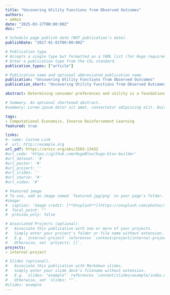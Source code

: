 ```yaml
---
title: "Uncovering Utility Functions from Observed Outcomes"
authors:
- admin
date: "2025-03-17T00:00:00Z"
doi: ""

# Schedule page publish date (NOT publication's date).
publishDate: "2017-01-01T00:00:00Z"

# Publication type.
# Accepts a single type but formatted as a YAML list (for Hugo requirements).
# Enter a publication type from the CSL standard.
publication_types: ["article"]

# Publication name and optional abbreviated publication name.
publication: "Uncovering Utility Functions from Observed Outcomes"
publication_short: "Uncovering Utility Functions from Observed Outcomes"

abstract: Determining consumer preferences and utility is a foundational challenge in economics. They are central in determining consumer behaviour through the utility-maximising consumer decision-making process. However, preferences and utilities are not observable and may not even be known to the individual making the choice; only the outcome is observed in the form of demand. Without the ability to observe the decision-making mechanism, demand estimation becomes a challenging task and current methods fall short due to lack of scalability or ability to identify causal effects. Estimating these effects is critical when considering changes in policy, such as pricing, the impact of taxes and subsidies, and the effect of a tariff. To address the shortcomings of existing methods, we combine revealed preference theory and inverse reinforcement learning to present a novel algorithm, Preference Extraction and Reward Learning (PEARL) which, to the best of our knowledge, is the only algorithm that can uncover a representation of the utility function that best rationalises observed consumer choice data given a specified functional form. We introduce a flexible utility function, the Input-Concave Neural Network which captures complex relationships across goods, including cross-price elasticities. Results show PEARL outperforms the benchmark on both noise-free and noisy synthetic data.

# Summary. An optional shortened abstract.
#summary: Lorem ipsum dolor sit amet, consectetur adipiscing elit. Duis posuere tellus ac convallis placerat. Proin tincidunt magna sed ex sollicitudin condimentum.

tags:
- Computational Economics, Inverse Reinforcement Learning
featured: true

links:
#- name: Custom Link
#  url: http://example.org
url_pdf: https://arxiv.org/abs/2503.13432
#url_code: 'https://github.com/HugoBlox/hugo-blox-builder'
#url_dataset: '#'
#url_poster: '#'
#url_project: ''
#url_slides: ''
#url_source: '#'
#url_video: '#'

# Featured image
# To use, add an image named `featured.jpg/png` to your page's folder. 
#image:
#  caption: 'Image credit: [**Unsplash**](https://unsplash.com/photos/s9CC2SKySJM)'
#  focal_point: ""
#  preview_only: false

# Associated Projects (optional).
#   Associate this publication with one or more of your projects.
#   Simply enter your project's folder or file name without extension.
#   E.g. `internal-project` references `content/project/internal-project/index.md`.
#   Otherwise, set `projects: []`.
projects:
- internal-project

# Slides (optional).
#   Associate this publication with Markdown slides.
#   Simply enter your slide deck's filename without extension.
#   E.g. `slides: "example"` references `content/slides/example/index.md`.
#   Otherwise, set `slides: ""`.
#slides: example
---
```


[//]: # ({{% callout note %}})

[//]: # (Create your slides in Markdown - click the *Slides* button to check out the example.)

[//]: # ({{% /callout %}})

[//]: # ()
[//]: # (Add the publication's **full text** or **supplementary notes** here. You can use rich formatting such as including [code, math, and images]&#40;https://docs.hugoblox.com/content/writing-markdown-latex/&#41;.)
